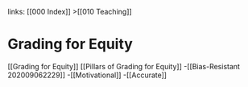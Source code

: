 links: [[000 Index]] >[[010 Teaching]]

# Grading for Equity
[[Grading for Equity]]
[[Pillars of Grading for Equity]]
-[[Bias-Resistant 202009062229]]
-[[Motivational]]
-[[Accurate]]